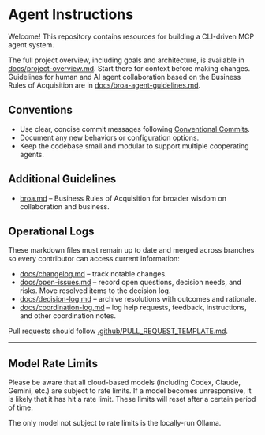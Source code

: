 # Agent Instructions

Welcome! This repository contains resources for building a CLI-driven MCP agent system.

The full project overview, including goals and architecture, is available in [docs/project-overview.md](docs/project-overview.md). Start there for context before making changes.
Guidelines for human and AI agent collaboration based on the Business Rules of Acquisition are in [docs/broa-agent-guidelines.md](docs/broa-agent-guidelines.md).


## Conventions

- Use clear, concise commit messages following [Conventional Commits](https://www.conventionalcommits.org/).
- Document any new behaviors or configuration options.
- Keep the codebase small and modular to support multiple cooperating agents.

## Additional Guidelines

- [broa.md](broa.md) – Business Rules of Acquisition for broader wisdom on collaboration and business.

## Operational Logs

These markdown files must remain up to date and merged across branches so every contributor can access current information:

- [docs/changelog.md](docs/changelog.md) – track notable changes.
- [docs/open-issues.md](docs/open-issues.md) – record open questions, decision needs, and risks. Move resolved items to the decision log.
- [docs/decision-log.md](docs/decision-log.md) – archive resolutions with outcomes and rationale.
- [docs/coordination-log.md](docs/coordination-log.md) – log help requests, feedback, instructions, and other coordination notes.

Pull requests should follow [.github/PULL_REQUEST_TEMPLATE.md](.github/PULL_REQUEST_TEMPLATE.md).


---

## Model Rate Limits

Please be aware that all cloud-based models (including Codex, Claude, Gemini, etc.) are subject to rate limits. If a model becomes unresponsive, it is likely that it has hit a rate limit. These limits will reset after a certain period of time.

The only model not subject to rate limits is the locally-run Ollama.
